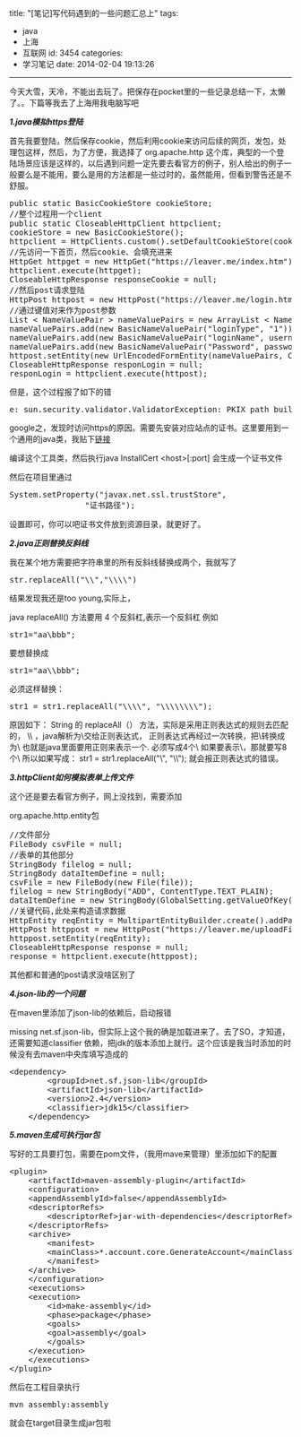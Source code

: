 title: "[笔记]写代码遇到的一些问题汇总上"
tags:
  - java
  - 上海
  - 互联网
id: 3454
categories:
  - 学习笔记
date: 2014-02-04 19:13:26
---

今天大雪，天冷，不能出去玩了。把保存在pocket里的一些记录总结一下，太懒了。。下篇等我去了上海用我电脑写吧

_**1.java模拟https登陆**_

首先我要登陆，然后保存cookie，然后利用cookie来访问后续的网页，发包，处理包这样，然后，为了方便，我选择了 org.apache.http 这个库，典型的一个登陆场景应该是这样的，以后遇到问题一定先要去看官方的例子，别人给出的例子一般要么是不能用，要么是用的方法都是一些过时的，虽然能用，但看到警告还是不舒服。
<pre class="lang:java decode:true">public static BasicCookieStore cookieStore;
//整个过程用一个client
public static CloseableHttpClient httpclient;
cookieStore = new BasicCookieStore();
httpclient = HttpClients.custom().setDefaultCookieStore(cookieStore).build();
//先访问一下首页，然后cookie、会填充进来
HttpGet httpget = new HttpGet("https://leaver.me/index.htm");
httpclient.execute(httpget);
CloseableHttpResponse responseCookie = null;
//然后post请求登陆
HttpPost httpost = new HttpPost("https://leaver.me/login.htm");
//通过键值对来作为post参数
List &lt; NameValuePair &gt; nameValuePairs = new ArrayList &lt; NameValuePair &gt; (1);
nameValuePairs.add(new BasicNameValuePair("loginType", "1"));
nameValuePairs.add(new BasicNameValuePair("loginName", username));
nameValuePairs.add(new BasicNameValuePair("Password", password));
httpost.setEntity(new UrlEncodedFormEntity(nameValuePairs, Consts.UTF_8));
CloseableHttpResponse responLogin = null;
responLogin = httpclient.execute(httpost);</pre>
但是，这个过程报了如下的错
<pre class="lang:default decode:true">e: sun.security.validator.ValidatorException: PKIX path building failed: sun.security.provider.certpath.SunCertPathBuilderException: unable to find valid certification path to requested target</pre>
google之，发现时访问https的原因。需要先安装对应站点的证书。这里要用到一个通用的java类，我贴下[链接](http://pan.baidu.com/s/1sjMyvgx)

编译这个工具类，然后执行java InstallCert &lt;host&gt;[:port] 会生成一个证书文件

然后在项目里通过
<pre class="lang:default decode:true">System.setProperty("javax.net.ssl.trustStore",
				"证书路径");</pre>
设置即可，你可以吧证书文件放到资源目录，就更好了。

_**2.java正则替换反斜线**_

我在某个地方需要把字符串里的所有反斜线替换成两个，我就写了
<pre class="lang:default decode:true">str.replaceAll("\\","\\\\")</pre>
结果发现我还是too young,实际上，

java replaceAll() 方法要用 4 个反斜杠,表示一个反斜杠 例如
<pre class="lang:default decode:true">str1="aa\bbb";</pre>
要想替换成
<pre class="lang:default decode:true">str1="aa\\bbb";</pre>
必须这样替换：
<pre class="lang:default decode:true">str1 = str1.replaceAll("\\\\", "\\\\\\\\");</pre>
原因如下： String 的 replaceAll（） 方法，实际是采用正则表达式的规则去匹配的， \\\\ ，java解析为\\交给正则表达式， 正则表达式再经过一次转换，把\\转换成为\ 也就是java里面要用正则来表示一个\. 必须写成4个\ 如果要表示\\，那就要写8个\ 所以如果写成： str1 = str1.replaceAll("\\", "\\\\"); 就会报正则表达式的错误。

_**3.httpClient如何模拟表单上传文件**_

这个还是要去看官方例子，网上没找到，需要添加

org.apache.http.entity包
<pre class="lang:default decode:true">//文件部分
FileBody csvFile = null;
//表单的其他部分
StringBody filelog = null;
StringBody dataItemDefine = null;
csvFile = new FileBody(new File(file));
filelog = new StringBody("ADD", ContentType.TEXT_PLAIN);
dataItemDefine = new StringBody(GlobalSetting.getValueOfKey(type), ContentType.TEXT_PLAIN);
//关键代码,此处来构造请求数据
HttpEntity reqEntity = MultipartEntityBuilder.create().addPart("filelog", changeLogAction).addPart("dataItemDefine", dataItemDefine).addPart("fileName", csvFile).build();
HttpPost httppost = new HttpPost("https://leaver.me/uploadFile.action");
httppost.setEntity(reqEntity);
CloseableHttpResponse response = null;
response = httpclient.execute(httppost);</pre>
其他都和普通的post请求没啥区别了

_**4.json-lib的一个问题**_

在maven里添加了json-lib的依赖后，启动报错

missing net.sf.json-lib，但实际上这个我的确是加载进来了。去了SO，才知道，还需要知道classifier 依赖，把jdk的版本添加上就行。这个应该是我当时添加的时候没有去maven中央库填写造成的
<pre class="lang:default decode:true">&lt;dependency&gt;
        &lt;groupId&gt;net.sf.json-lib&lt;/groupId&gt;
        &lt;artifactId&gt;json-lib&lt;/artifactId&gt;
        &lt;version&gt;2.4&lt;/version&gt;
        &lt;classifier&gt;jdk15&lt;/classifier&gt;
    &lt;/dependency&gt;</pre>
_**5.maven生成可执行jar包**_

写好的工具要打包，需要在pom文件，（我用mave来管理）里添加如下的配置
<pre class="lang:xhtml decode:true crayon-selected">&lt;plugin&gt;
    &lt;artifactId&gt;maven-assembly-plugin&lt;/artifactId&gt;
    &lt;configuration&gt;
	&lt;appendAssemblyId&gt;false&lt;/appendAssemblyId&gt;
	&lt;descriptorRefs&gt;
	    &lt;descriptorRef&gt;jar-with-dependencies&lt;/descriptorRef&gt;
	&lt;/descriptorRefs&gt;
	&lt;archive&gt;
	    &lt;manifest&gt;
		&lt;mainClass&gt;*.account.core.GenerateAccount&lt;/mainClass&gt;
	    &lt;/manifest&gt;
	&lt;/archive&gt;
    &lt;/configuration&gt;
    &lt;executions&gt;
	&lt;execution&gt;
	    &lt;id&gt;make-assembly&lt;/id&gt;
	    &lt;phase&gt;package&lt;/phase&gt;
	    &lt;goals&gt;
		&lt;goal&gt;assembly&lt;/goal&gt;
	    &lt;/goals&gt;
	&lt;/execution&gt;
    &lt;/executions&gt;
&lt;/plugin&gt;</pre>
然后在工程目录执行
<pre>mvn assembly:assembly</pre>
就会在target目录生成jar包啦